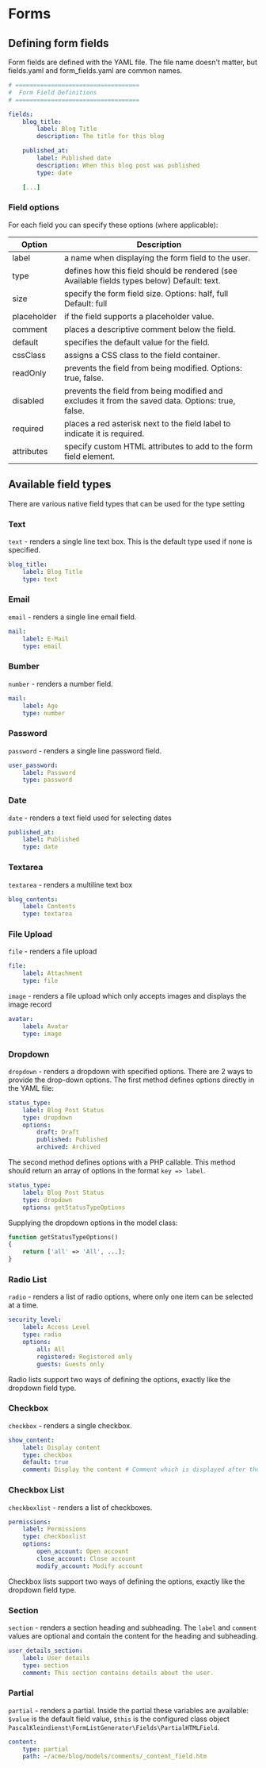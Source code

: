# Forms
## Defining form fields
Form fields are defined with the YAML file. The file name doesn't matter, but fields.yaml and form_fields.yaml are common names.

```yaml
# ===================================
#  Form Field Definitions
# ===================================

fields:
    blog_title:
        label: Blog Title
        description: The title for this blog

    published_at:
        label: Published date
        description: When this blog post was published
        type: date

    [...]
```

### Field options
For each field you can specify these options (where applicable):

| **Option**      | **Description**                                                                                       |
|-----------------|-------------------------------------------------------------------------------------------------------|
| label           | a name when displaying the form field to the user.                                                    |
| type            | defines how this field should be rendered (see Available fields types below) Default: text.           |
| size            | specify the form field size. Options: half, full Default: full                                        |
| placeholder     | if the field supports a placeholder value.                                                            |
| comment         | places a descriptive comment below the field.                                                         |
| default         | specifies the default value for the field.                                                            |
| cssClass        | assigns a CSS class to the field container.                                                           |
| readOnly        | prevents the field from being modified. Options: true, false.                                         |
| disabled        | prevents the field from being modified and excludes it from the saved data. Options: true, false.     |
| required        | places a red asterisk next to the field label to indicate it is required.                             |
| attributes      | specify custom HTML attributes to add to the form field element.                                      |

## Available field types
There are various native field types that can be used for the type setting

### Text

`text` - renders a single line text box. This is the default type used if none is specified.

```yaml
blog_title:
    label: Blog Title
    type: text
```

### Email
`email` - renders a single line email field.

```yaml
mail:
    label: E-Mail
    type: email
```

### Bumber
`number` - renders a number field.

```yaml
mail:
    label: Age
    type: number
```

### Password

`password` - renders a single line password field.

```yaml
user_password:
    label: Password
    type: password
```

### Date

`date` - renders a text field used for selecting dates

```yaml
published_at:
    label: Published
    type: date
```

### Textarea

`textarea` - renders a multiline text box

```yaml
blog_contents:
    label: Contents
    type: textarea
```

### File Upload

`file` - renders a file upload

```yaml
file:
    label: Attachment
    type: file
```

`image` - renders a file upload which only accepts images and displays the image record

```yaml
avatar:
    label: Avatar
    type: image
```

### Dropdown

`dropdown` - renders a dropdown with specified options. There are 2 ways to provide the drop-down options. The first method defines options directly in the YAML file:

```yaml
status_type:
    label: Blog Post Status
    type: dropdown
    options:
        draft: Draft
        published: Published
        archived: Archived
```

The second method defines options with a PHP callable. This method should return an array of options in the format `key => label`.

```yaml
status_type:
    label: Blog Post Status
    type: dropdown
    options: getStatusTypeOptions
```

Supplying the dropdown options in the model class:

```php
function getStatusTypeOptions()
{
    return ['all' => 'All', ...];
}
```

### Radio List

`radio` - renders a list of radio options, where only one item can be selected at a time.

```yaml
security_level:
    label: Access Level
    type: radio
    options:
        all: All
        registered: Registered only
        guests: Guests only
```

Radio lists support two ways of defining the options, exactly like the dropdown field type.

### Checkbox

`checkbox` - renders a single checkbox.

```yaml
show_content:
    label: Display content
    type: checkbox
    default: true
    comment: Display the content # Comment which is displayed after the checkbox
```

### Checkbox List

`checkboxlist` - renders a list of checkboxes.

```yaml
permissions:
    label: Permissions
    type: checkboxlist
    options:
        open_account: Open account
        close_account: Close account
        modify_account: Modify account
```
Checkbox lists support two ways of defining the options, exactly like the dropdown field type.

### Section

`section` - renders a section heading and subheading. The `label` and `comment` values are optional and contain the content for the heading and subheading.

```yaml
user_details_section:
    label: User details
    type: section
    comment: This section contains details about the user.
```

### Partial

`partial` - renders a partial. Inside the partial these variables are available: `$value` is the default field value, `$this` is the configured class object `PascalKleindienst\FormListGenerator\Fields\PartialHTMLField`.

```yaml
content:
    type: partial
    path: ~/acme/blog/models/comments/_content_field.htm
```
